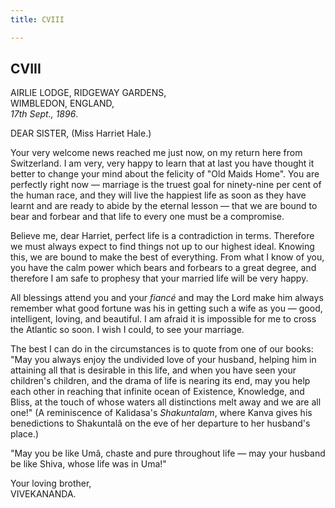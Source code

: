 ```yaml
---
title: CVIII

---
```





  

  
  
  
  


## CVIII

AIRLIE LODGE, RIDGEWAY GARDENS,  
WIMBLEDON, ENGLAND,  
*17th Sept., 1896*.

DEAR SISTER, (Miss Harriet Hale.)

Your very welcome news reached me just now, on my return here from
Switzerland. I am very, very happy to learn that at last you have
thought it better to change your mind about the felicity of "Old Maids
Home". You are perfectly right now — marriage is the truest goal for
ninety-nine per cent of the human race, and they will live the happiest
life as soon as they have learnt and are ready to abide by the eternal
lesson — that we are bound to bear and forbear and that life to every
one must be a compromise.

Believe me, dear Harriet, perfect life is a contradiction in terms.
Therefore we must always expect to find things not up to our highest
ideal. Knowing this, we are bound to make the best of everything. From
what I know of you, you have the calm power which bears and forbears to
a great degree, and therefore I am safe to prophesy that your married
life will be very happy.

All blessings attend you and your *fiancé* and may the Lord make him
always remember what good fortune was his in getting such a wife as you
— good, intelligent, loving, and beautiful. I am afraid it is impossible
for me to cross the Atlantic so soon. I wish I could, to see your
marriage.

The best I can do in the circumstances is to quote from one of our
books: "May you always enjoy the undivided love of your husband, helping
him in attaining all that is desirable in this life, and when you have
seen your children's children, and the drama of life is nearing its end,
may you help each other in reaching that infinite ocean of Existence,
Knowledge, and Bliss, at the touch of whose waters all distinctions melt
away and we are all one!" (A reminiscence of Kalidasa's *Shakuntalam*,
where Kanva gives his benedictions to Shakuntalâ on the eve of her
departure to her husband's place.)

"May you be like Umâ, chaste and pure throughout life — may your husband
be like Shiva, whose life was in Uma!"

Your loving brother,  
VIVEKANANDA.


